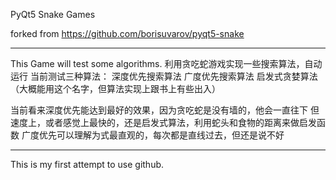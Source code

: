 
PyQt5 Snake Games

forked from https://github.com/borisuvarov/pyqt5-snake
- - -

This Game will test some algorithms.
利用贪吃蛇游戏实现一些搜索算法，自动运行
当前测试三种算法：
    深度优先搜索算法
    广度优先搜索算法
    启发式贪婪算法（大概能用这个名字，但算法实现上跟书上有些出入）
    
当前看来深度优先能达到最好的效果，因为贪吃蛇是没有墙的，他会一直往下
但速度上，或者感觉上最快的，还是启发式算法，利用蛇头和食物的距离来做启发函数
广度优先可以理解为式最直观的，每次都是直线过去，但还是说不好
- - -
This is my first attempt to use github.